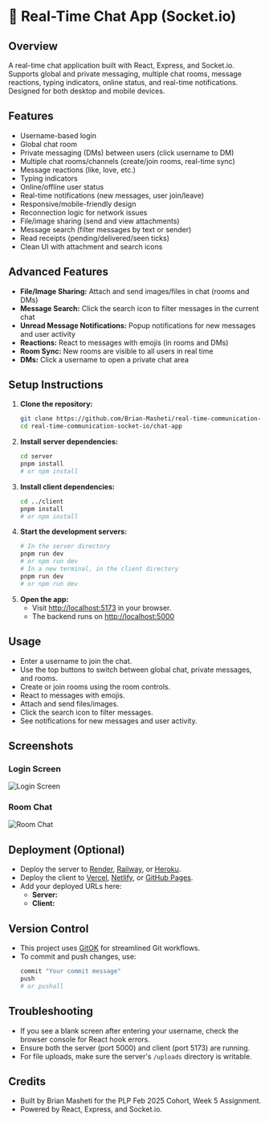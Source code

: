 # 💬 Real-Time Chat App (Socket.io)

## Overview
A real-time chat application built with React, Express, and Socket.io. Supports global and private messaging, multiple chat rooms, message reactions, typing indicators, online status, and real-time notifications. Designed for both desktop and mobile devices.

## Features
- Username-based login
- Global chat room
- Private messaging (DMs) between users (click username to DM)
- Multiple chat rooms/channels (create/join rooms, real-time sync)
- Message reactions (like, love, etc.)
- Typing indicators
- Online/offline user status
- Real-time notifications (new messages, user join/leave)
- Responsive/mobile-friendly design
- Reconnection logic for network issues
- File/image sharing (send and view attachments)
- Message search (filter messages by text or sender)
- Read receipts (pending/delivered/seen ticks)
- Clean UI with attachment and search icons

## Advanced Features
- **File/Image Sharing:** Attach and send images/files in chat (rooms and DMs)
- **Message Search:** Click the search icon to filter messages in the current chat
- **Unread Message Notifications:** Popup notifications for new messages and user activity
- **Reactions:** React to messages with emojis (in rooms and DMs)
- **Room Sync:** New rooms are visible to all users in real time
- **DMs:** Click a username to open a private chat area

## Setup Instructions
1. **Clone the repository:**
   ```bash
   git clone https://github.com/Brian-Masheti/real-time-communication-socket-io.git
   cd real-time-communication-socket-io/chat-app
   ```
2. **Install server dependencies:**
   ```bash
   cd server
   pnpm install
   # or npm install
   ```
3. **Install client dependencies:**
   ```bash
   cd ../client
   pnpm install
   # or npm install
   ```
4. **Start the development servers:**
   ```bash
   # In the server directory
   pnpm run dev
   # or npm run dev
   # In a new terminal, in the client directory
   pnpm run dev
   # or npm run dev
   ```
5. **Open the app:**
   - Visit [http://localhost:5173](http://localhost:5173) in your browser.
   - The backend runs on [http://localhost:5000](http://localhost:5000)

## Usage
- Enter a username to join the chat.
- Use the top buttons to switch between global chat, private messages, and rooms.
- Create or join rooms using the room controls.
- React to messages with emojis.
- Attach and send files/images.
- Click the search icon to filter messages.
- See notifications for new messages and user activity.

## Screenshots

### Login Screen
![Login Screen](public/images/login.png)

### Room Chat
![Room Chat](public/images/room.png)

## Deployment (Optional)
- Deploy the server to [Render](https://render.com/), [Railway](https://railway.app/), or [Heroku](https://heroku.com/).
- Deploy the client to [Vercel](https://vercel.com/), [Netlify](https://netlify.com/), or [GitHub Pages](https://pages.github.com/).
- Add your deployed URLs here:
  - **Server:** <server-url>
  - **Client:** <client-url>

## Version Control
- This project uses [GitOK](https://github.com/okwareddevnest/gitok) for streamlined Git workflows.
- To commit and push changes, use:
  ```bash
  commit "Your commit message"
  push
  # or pushall
  ```

## Troubleshooting
- If you see a blank screen after entering your username, check the browser console for React hook errors.
- Ensure both the server (port 5000) and client (port 5173) are running.
- For file uploads, make sure the server's `/uploads` directory is writable.

## Credits
- Built by Brian Masheti for the PLP Feb 2025 Cohort, Week 5 Assignment.
- Powered by React, Express, and Socket.io.
